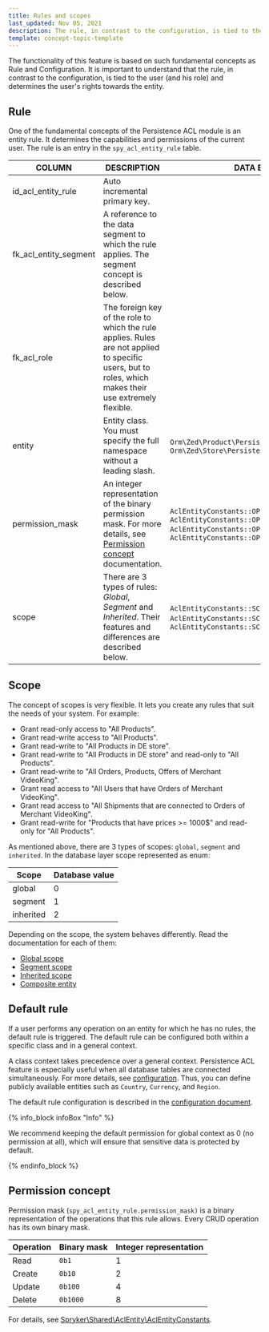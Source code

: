 ```yaml
---
title: Rules and scopes
last_updated: Nov 05, 2021
description: The rule, in contrast to the configuration, is tied to the user (and his role) and determines the user's rights towards the entity.
template: concept-topic-template
---
```


The functionality of this feature is based on such fundamental concepts as Rule and Configuration.
It is important to understand that the rule, in contrast to the configuration, is tied to the user (and his role) and determines the user's rights towards the entity.

## Rule
One of the fundamental concepts of the Persistence ACL module is an entity rule. It determines the capabilities and permissions of the current user. The rule is an entry in the `spy_acl_entity_rule` table.

| COLUMN | DESCRIPTION | DATA EXAMPLE |
|-----|-----|-----|
| id_acl_entity_rule | Auto incremental primary key. | |
| fk_acl_entity_segment | A reference to the data segment to which the rule applies. The segment concept is described below. | |
| fk_acl_role | The foreign key of the role to which the rule applies. Rules are not applied to specific users, but to roles, which makes their use extremely flexible. | |
| entity | Entity class. You must specify the full namespace without a leading slash. | `Orm\Zed\Product\Persistence\SpyProductAbstract`, `Orm\Zed\Store\Persistence\SpyStore` |
| permission_mask | An integer representation of the binary permission mask. For more details, see [Permission concept](#permission-concept) documentation. | `AclEntityConstants::OPERATION_MASK_READ`, <br />`AclEntityConstants::OPERATION_MASK_READ \| AclEntityConstants::OPERATION_MASK_UPDATE`, <br /> `AclEntityConstants::OPERATION_MASK_CRUD` |
| scope | There are 3 types of rules: *Global*, *Segment* and *Inherited*. Their features and differences are described below. | `AclEntityConstants::SCOPE_GLOBAL`, `AclEntityConstants::SCOPE_SEGMENT`, `AclEntityConstants::SCOPE_INHERITED` |

## Scope

The concept of scopes is very flexible. It lets you create any rules that suit the needs of your system. For example:

- Grant read-only access to "All Products".
- Grant read-write access to "All Products".
- Grant read-write to "All Products in DE store".
- Grant read-write to "All Products in DE store" and read-only to "All Products".
- Grant read-write to "All Orders, Products, Offers of Merchant VideoKing".
- Grant read access to "All Users that have Orders of Merchant VideoKing".
- Grant read access to "All Shipments that are connected to Orders of Merchant VideoKing".
- Grant read-write for "Products that have  prices >= 1000$" and read-only for "All Products".

As mentioned above, there are 3 types of scopes: `global`, `segment` and `inherited`.
In the database layer scope represented as enum:

| Scope | Database value |
|-----|-----|
| global | 0 |
| segment | 1 |
| inherited | 2 |

Depending on the scope, the system behaves differently. Read the documentation for each of them:
- [Global scope](/docs/marketplace/dev/feature-walkthroughs/{{page.version}}/persistence-acl-feature-walkthrough/rules-and-scopes/global-scope.html)
- [Segment scope](/docs/marketplace/dev/feature-walkthroughs/{{page.version}}/persistence-acl-feature-walkthrough/rules-and-scopes/segment-scope.html)
- [Inherited scope](/docs/marketplace/dev/feature-walkthroughs/{{page.version}}/persistence-acl-feature-walkthrough/rules-and-scopes/inherited-scope.html)
- [Composite entity](/docs/marketplace/dev/feature-walkthroughs/{{page.version}}/persistence-acl-feature-walkthrough/rules-and-scopes/composite-entity.html)

## Default rule

If a user performs any operation on an entity for which he has no rules, the default rule is triggered. The default rule can be configured both within a specific class and in a general context.

A class context takes precedence over a general context. Persistence ACL feature is especially useful when all database tables are connected simultaneously. For more details, see [configuration](/docs/marketplace/dev/feature-walkthroughs/{{page.version}}/persistence-acl-feature-walkthrough/persistence-acl-feature-configuration.html#connect-persistence-acl-feature-to-all-database-tables). Thus, you can define publicly available entities such as `Country`, `Currency`, and `Region`.

The default rule configuration is described in the [configuration document](/docs/marketplace/dev/feature-walkthroughs/{{page.version}}/persistence-acl-feature-walkthrough/persistence-acl-feature-configuration.html).

{% info_block infoBox "Info" %}

We recommend keeping the default permission for global context as 0 (no permission at all), which will ensure that sensitive data is protected by default.

{% endinfo_block %}

## Permission concept
Permission mask (`spy_acl_entity_rule.permission_mask)` is a binary representation of the operations that this rule allows.
Every CRUD operation has its own binary mask.

| Operation | Binary mask | Integer representation |
|-----|-----|-----|
| Read |`0b1` | 1 |
| Create |`0b10` | 2  |
| Update |`0b100` | 4 |
| Delete |`0b1000` | 8 |

For details, see [Spryker\Shared\AclEntity\AclEntityConstants](https://github.com/spryker/acl-entity/blob/master/src/Spryker/Shared/AclEntity/AclEntityConstants.php).

